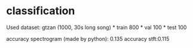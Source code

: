 # classification

Used dataset: gtzan (1000, 30s long song)
    * train 800
    * val 100
    * test 100

accuracy spectrogram (made by python): 0.135
accuracy stft:0.115
